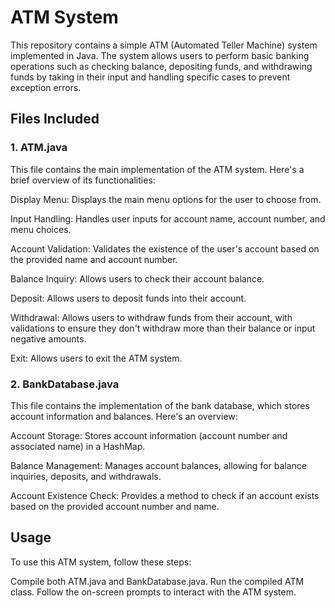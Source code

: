 # ATM System

This repository contains a simple ATM (Automated Teller Machine) system implemented in Java. The system allows users to perform basic banking operations such as checking balance, depositing funds, and withdrawing funds by taking in their input and handling specific cases to prevent exception errors.
## Files Included
### 1. ATM.java
This file contains the main implementation of the ATM system. Here's a brief overview of its functionalities:

Display Menu: Displays the main menu options for the user to choose from.

Input Handling: Handles user inputs for account name, account number, and menu choices.

Account Validation: Validates the existence of the user's account based on the provided name and account number.

Balance Inquiry: Allows users to check their account balance.

Deposit: Allows users to deposit funds into their account.

Withdrawal: Allows users to withdraw funds from their account, with validations to ensure they don't withdraw more than their balance or input negative amounts.

Exit: Allows users to exit the ATM system.
### 2. BankDatabase.java
This file contains the implementation of the bank database, which stores account information and balances. Here's an overview:

Account Storage: Stores account information (account number and associated name) in a HashMap.

Balance Management: Manages account balances, allowing for balance inquiries, deposits, and withdrawals.

Account Existence Check: Provides a method to check if an account exists based on the provided account number and name.

## Usage
To use this ATM system, follow these steps:

Compile both ATM.java and BankDatabase.java.
Run the compiled ATM class.
Follow the on-screen prompts to interact with the ATM system.
